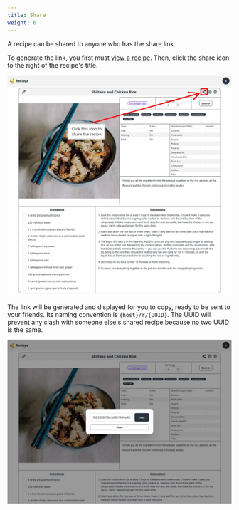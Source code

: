 ```yaml
---
title: Share
weight: 6
---
```


A recipe can be shared to anyone who has the share link.

To generate the link, you first must [view a recipe](/docs/features/recipes/view). Then, click the share icon to the right of the
recipe's title. 

![](images/sharing-icon.webp)

The link will be generated and displayed for you to copy, ready to be sent to your friends.
Its naming convention is `{host}/r/{UUID}`. The UUID will prevent any clash with someone else's 
shared recipe because no two UUID is the same.

![](images/sharing-dialog.webp)
